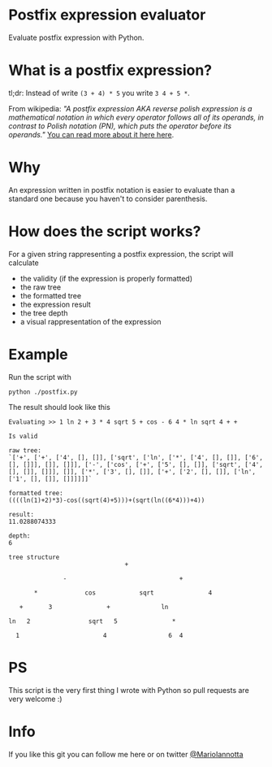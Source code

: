 # Postfix expression evaluator
Evaluate postfix expression with Python.

# What is a postfix expression?
tl;dr:
Instead of write `(3 + 4) * 5` you write `3 4 + 5 *`.

From wikipedia: _"A postfix expression AKA reverse polish expression is a mathematical notation in which every operator follows all of its operands, in contrast to Polish notation (PN), which puts the operator before its operands."_ 
[You can read more about it here here](https://en.wikipedia.org/wiki/Reverse_Polish_notation).

# Why
An expression written in postfix notation is easier to evaluate than a standard one because you haven't to consider parenthesis.

# How does the script works?
For a given string rappresenting a postfix expression, the script will calculate 
- the validity (if the expression is properly formatted)
- the raw tree
- the formatted tree
- the expression result
- the tree depth
- a visual rappresentation of the expression

# Example

Run the script with 
```
python ./postfix.py
```

The result should look like this
```
Evaluating >> 1 ln 2 + 3 * 4 sqrt 5 + cos - 6 4 * ln sqrt 4 + +

Is valid

raw tree:
`['+', ['+', ['4', [], []], ['sqrt', ['ln', ['*', ['4', [], []], ['6', [], []]], []], []]], ['-', ['cos', ['+', ['5', [], []], ['sqrt', ['4', [], []], []]], []], ['*', ['3', [], []], ['+', ['2', [], []], ['ln', ['1', [], []], []]]]]]`

formatted tree:
((((ln(1)+2)*3)-cos((sqrt(4)+5)))+(sqrt(ln((6*4)))+4))

result:
11.0288074333

depth:
6

tree structure             
                                +

               -                               +

       *             cos            sqrt               4

   +       3               +              ln

ln   2                sqrt   5               *

  1                       4                 6  4
  ```

# PS
This script is the very first thing I wrote with Python so pull requests are very welcome :)

# Info
If you like this git you can follow me here or on twitter [@MarioIannotta](http://www.twitter.com/marioiannotta)

